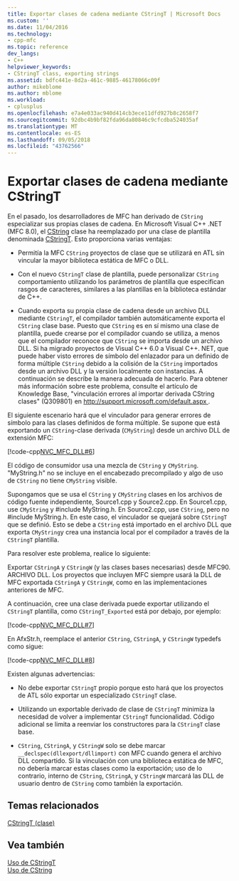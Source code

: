 ```yaml
---
title: Exportar clases de cadena mediante CStringT | Microsoft Docs
ms.custom: ''
ms.date: 11/04/2016
ms.technology:
- cpp-mfc
ms.topic: reference
dev_langs:
- C++
helpviewer_keywords:
- CStringT class, exporting strings
ms.assetid: bdfc441e-8d2a-461c-9885-46178066c09f
author: mikeblome
ms.author: mblome
ms.workload:
- cplusplus
ms.openlocfilehash: e7a4e033ac940d414cb3ece11dfd927b8c2658f7
ms.sourcegitcommit: 92dbc4b9bf82fda96da80846c9cfcdba524035af
ms.translationtype: MT
ms.contentlocale: es-ES
ms.lasthandoff: 09/05/2018
ms.locfileid: "43762566"
---
```

# <a name="exporting-string-classes-using-cstringt"></a>Exportar clases de cadena mediante CStringT

En el pasado, los desarrolladores de MFC han derivado de `CString` especializar sus propias clases de cadena. En Microsoft Visual C++ .NET (MFC 8.0), el [CString](../atl-mfc-shared/using-cstring.md) clase ha reemplazado por una clase de plantilla denominada [CStringT](../atl-mfc-shared/reference/cstringt-class.md). Esto proporciona varias ventajas:

- Permitía la MFC `CString` proyectos de clase que se utilizará en ATL sin vincular la mayor biblioteca estática de MFC o DLL.

- Con el nuevo `CStringT` clase de plantilla, puede personalizar `CString` comportamiento utilizando los parámetros de plantilla que especifican rasgos de caracteres, similares a las plantillas en la biblioteca estándar de C++.

- Cuando exporta su propia clase de cadena desde un archivo DLL mediante `CStringT`, el compilador también automáticamente exporta el `CString` clase base. Puesto que `CString` es en sí mismo una clase de plantilla, puede crearse por el compilador cuando se utiliza, a menos que el compilador reconoce que `CString` se importa desde un archivo DLL. Si ha migrado proyectos de Visual C++ 6.0 a Visual C++. NET, que puede haber visto errores de símbolo del enlazador para un definido de forma múltiple `CString` debido a la colisión de la `CString` importados desde un archivo DLL y la versión localmente con instancias. A continuación se describe la manera adecuada de hacerlo. Para obtener más información sobre este problema, consulte el artículo de Knowledge Base, "vinculación errores al importar derivada CString clases" (Q309801) en [ http://support.microsoft.com/default.aspx ](http://support.microsoft.com/default.aspx).

El siguiente escenario hará que el vinculador para generar errores de símbolo para las clases definidos de forma múltiple. Se supone que está exportando un `CString`-clase derivada (`CMyString`) desde un archivo DLL de extensión MFC:

[!code-cpp[NVC_MFC_DLL#6](../atl-mfc-shared/codesnippet/cpp/exporting-string-classes-using-cstringt_1.cpp)]

El código de consumidor usa una mezcla de `CString` y `CMyString`. "MyString.h" no se incluye en el encabezado precompilado y algo de uso de `CString` no tiene `CMyString` visible.

Supongamos que se usa el `CString` y `CMyString` clases en los archivos de código fuente independiente, Source1.cpp y Source2.cpp. En Source1.cpp, use `CMyString` y #include MyString.h. En Source2.cpp, use `CString`, pero no #include MyString.h. En este caso, el vinculador se quejará sobre `CStringT` que se definió. Esto se debe a `CString` está importado en el archivo DLL que exporta `CMyString`y crea una instancia local por el compilador a través de la `CStringT` plantilla.

Para resolver este problema, realice lo siguiente:

Exportar `CStringA` y `CStringW` (y las clases bases necesarias) desde MFC90. ARCHIVO DLL. Los proyectos que incluyen MFC siempre usará la DLL de MFC exportada `CStringA` y `CStringW`, como en las implementaciones anteriores de MFC.

A continuación, cree una clase derivada puede exportar utilizando el `CStringT` plantilla, como `CStringT_Exported` está por debajo, por ejemplo:

[!code-cpp[NVC_MFC_DLL#7](../atl-mfc-shared/codesnippet/cpp/exporting-string-classes-using-cstringt_2.cpp)]

En AfxStr.h, reemplace el anterior `CString`, `CStringA`, y `CStringW` typedefs como sigue:

[!code-cpp[NVC_MFC_DLL#8](../atl-mfc-shared/codesnippet/cpp/exporting-string-classes-using-cstringt_3.cpp)]

Existen algunas advertencias:

- No debe exportar `CStringT` propio porque esto hará que los proyectos de ATL sólo exportar un especializado `CStringT` clase.

- Utilizando un exportable derivado de clase de `CStringT` minimiza la necesidad de volver a implementar `CStringT` funcionalidad. Código adicional se limita a reenviar los constructores para la `CStringT` clase base.

- `CString`, `CStringA`, y `CStringW` solo se debe marcar `__declspec(dllexport/dllimport)` con MFC cuando genera el archivo DLL compartido. Si la vinculación con una biblioteca estática de MFC, no debería marcar estas clases como la exportación; uso de lo contrario, interno de `CString`, `CStringA`, y `CStringW` marcará las DLL de usuario dentro de `CString` como también la exportación.

## <a name="related-topics"></a>Temas relacionados

[CStringT (clase)](../atl-mfc-shared/reference/cstringt-class.md)

## <a name="see-also"></a>Vea también

[Uso de CStringT](../atl-mfc-shared/using-cstringt.md)   
[Uso de CString](../atl-mfc-shared/using-cstring.md)

